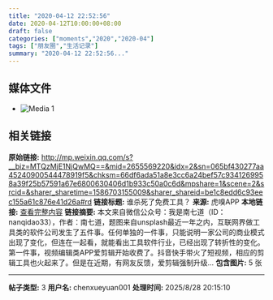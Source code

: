 ```yaml
---
title: "2020-04-12 22:52:56"
date: 2020-04-12T10:00:00+08:00
draft: false
categories: ["moments","2020","2020-04"]
tags: ["朋友圈","生活记录"]
summary: "2020-04-12 22:52:56..."
---
```


## 媒体文件

- ![Media 1](/Moments/photos/2020-04-12/202004122252560.jpg)

## 相关链接

**原始链接:** http://mp.weixin.qq.com/s?__biz=MTQzMjE1NjQwMQ==&mid=2655569220&idx=2&sn=065bf430277aa45240900544478919f5&chksm=66df6ada51a8e3cc6a24bef57c9341269958a39f25b57591a67e6800630406d1b933c50a0c6d&mpshare=1&scene=2&srcid=&sharer_sharetime=1586703155009&sharer_shareid=be1c8edd6c93eec155a61c876e41d26a#rd
**链接标题:** 谁杀死了免费工具？
**来源:** 虎嗅APP
**本地链接:** [查看完整内容](/link_content/2020/04/2020-04-12/link_content/)
**链接摘要:** 本文来自微信公众号：我是南七道（ID：nanqidao33），作者：南七道，题图来自unsplash最近一年之内，互联网界做工具类的软件公司发生了五件事。任何单独的一件事，只能说明一家公司的商业模式出现了变化，但连在一起看，就能看出工具软件行业，已经出现了转折性的变化。第一件事，视频编辑类APP爱剪辑开始收费了。抖音快手带火了短视频，相应的剪辑工具也火起来了。但是在近期，有网友反馈，爱剪辑强制升级...
**包含图片:** 5 张

---

**帖子类型:** 3
**用户名:** chenxueyuan001
**处理时间:** 2025/8/28 20:15:10